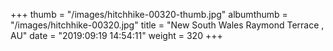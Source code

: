 +++
thumb = "/images/hitchhike-00320-thumb.jpg"
albumthumb = "/images/hitchhike-00320.jpg"
title = "New South Wales Raymond Terrace , AU"
date = "2019:09:19 14:54:11"
weight = 320
+++
